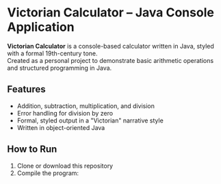 # Victorian Calculator – Java Console Application

**Victorian Calculator** is a console-based calculator written in Java, styled with a formal 19th-century tone.  
Created as a personal project to demonstrate basic arithmetic operations and structured programming in Java.

## Features

- Addition, subtraction, multiplication, and division
- Error handling for division by zero
- Formal, styled output in a "Victorian" narrative style
- Written in object-oriented Java

## How to Run

1. Clone or download this repository  
2. Compile the program:
